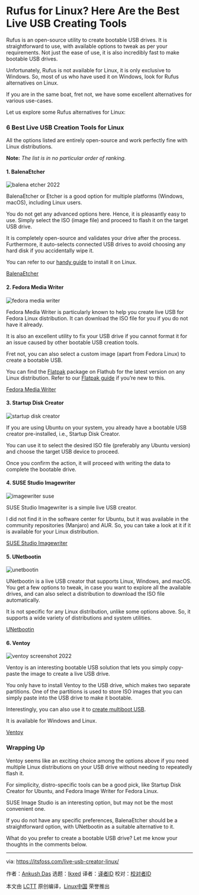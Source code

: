 [#]: subject: "Rufus for Linux? Here Are the Best Live USB Creating Tools"
[#]: via: "https://itsfoss.com/live-usb-creator-linux/"
[#]: author: "Ankush Das https://itsfoss.com/author/ankush/"
[#]: collector: "lkxed"
[#]: translator: "alfred-hong"
[#]: reviewer: " "
[#]: publisher: " "
[#]: url: " "

Rufus for Linux? Here Are the Best Live USB Creating Tools
======
Rufus is an open-source utility to create bootable USB drives. It is straightforward to use, with available options to tweak as per your requirements. Not just the ease of use, it is also incredibly fast to make bootable USB drives.

Unfortunately, Rufus is not available for Linux, it is only exclusive to Windows. So, most of us who have used it on Windows, look for Rufus alternatives on Linux.

If you are in the same boat, fret not, we have some excellent alternatives for various use-cases.

Let us explore some Rufus alternatives for Linux:

### 6 Best Live USB Creation Tools for Linux

All the options listed are entirely open-source and work perfectly fine with Linux distributions.

**Note:** *The list is in no particular order of ranking.*

#### 1. BalenaEtcher

![balena etcher 2022][1]

BalenaEtcher or Etcher is a good option for multiple platforms (Windows, macOS), including Linux users.

You do not get any advanced options here. Hence, it is pleasantly easy to use. Simply select the ISO (image file) and proceed to flash it on the target USB drive.

It is completely open-source and validates your drive after the process. Furthermore, it auto-selects connected USB drives to avoid choosing any hard disk if you accidentally wipe it.

You can refer to our [handy guide][2] to install it on Linux.

[BalenaEtcher][3]

#### 2. Fedora Media Writer

![fedora media writer][4]

Fedora Media Writer is particularly known to help you create live USB for Fedora Linux distribution. It can download the ISO file for you if you do not have it already.

It is also an excellent utility to fix your USB drive if you cannot format it for an issue caused by other bootable USB creation tools.

Fret not, you can also select a custom image (apart from Fedora Linux) to create a bootable USB.

You can find the [Flatpak][5] package on Flathub for the latest version on any Linux distribution. Refer to our [Flatpak guide][6] if you’re new to this.

[Fedora Media Writer][7]

#### 3. Startup Disk Creator

![startup disk creator][8]

If you are using Ubuntu on your system, you already have a bootable USB creator pre-installed, i.e., Startup Disk Creator.

You can use it to select the desired ISO file (preferably any Ubuntu version) and choose the target USB device to proceed.

Once you confirm the action, it will proceed with writing the data to complete the bootable drive.

#### 4. SUSE Studio Imagewriter

![imagewriter suse][9]

SUSE Studio Imagewriter is a simple live USB creator.

I did not find it in the software center for Ubuntu, but it was available in the community repositories (Manjaro) and AUR. So, you can take a look at it if it is available for your Linux distribution.

[SUSE Studio Imagewriter][10]

#### 5. UNetbootin

![unetbootin][11]

UNetbootin is a live USB creator that supports Linux, Windows, and macOS. You get a few options to tweak, in case you want to explore all the available drives, and can also select a distribution to download the ISO file automatically.

It is not specific for any Linux distribution, unlike some options above. So, it supports a wide variety of distributions and system utilities.

[UNetbootin][12]

#### 6. Ventoy

![ventoy screenshot 2022][13]

Ventoy is an interesting bootable USB solution that lets you simply copy-paste the image to create a live USB drive.

You only have to install Ventoy to the USB drive, which makes two separate partitions. One of the partitions is used to store ISO images that you can simply paste into the USB drive to make it bootable.

Interestingly, you can also use it to [create multiboot USB][14].

It is available for Windows and Linux.

[Ventoy][15]

### Wrapping Up

Ventoy seems like an exciting choice among the options above if you need multiple Linux distributions on your USB drive without needing to repeatedly flash it.

For simplicity, distro-specific tools can be a good pick, like Startup Disk Creator for Ubuntu, and Fedora Image Writer for Fedora Linux.

SUSE Image Studio is an interesting option, but may not be the most convenient one.

If you do not have any specific preferences, BalenaEtcher should be a straightforward option, with UNetbootin as a suitable alternative to it.

What do you prefer to create a bootable USB drive? Let me know your thoughts in the comments below.

--------------------------------------------------------------------------------

via: https://itsfoss.com/live-usb-creator-linux/

作者：[Ankush Das][a]
选题：[lkxed][b]
译者：[译者ID](https://github.com/译者ID)
校对：[校对者ID](https://github.com/校对者ID)

本文由 [LCTT](https://github.com/LCTT/TranslateProject) 原创编译，[Linux中国](https://linux.cn/) 荣誉推出

[a]: https://itsfoss.com/author/ankush/
[b]: https://github.com/lkxed
[1]: https://itsfoss.com/wp-content/uploads/2022/06/balena-etcher-2022-800x537.png
[2]: https://itsfoss.com/install-etcher-linux/
[3]: https://www.balena.io/etcher/
[4]: https://itsfoss.com/wp-content/uploads/2022/06/fedora-media-writer.png
[5]: https://itsfoss.com/what-is-flatpak/
[6]: https://itsfoss.com/flatpak-guide/
[7]: https://flathub.org/apps/details/org.fedoraproject.MediaWriter
[8]: https://itsfoss.com/wp-content/uploads/2022/06/startup-disk-creator.png
[9]: https://itsfoss.com/wp-content/uploads/2022/06/imagewriter-suse.png
[10]: https://software.opensuse.org/package/imagewriter
[11]: https://itsfoss.com/wp-content/uploads/2022/06/unetbootin.png
[12]: https://unetbootin.github.io/
[13]: https://itsfoss.com/wp-content/uploads/2022/06/ventoy-screenshot-2022.png
[14]: https://itsfoss.com/multiple-linux-one-usb/
[15]: https://www.ventoy.net/
